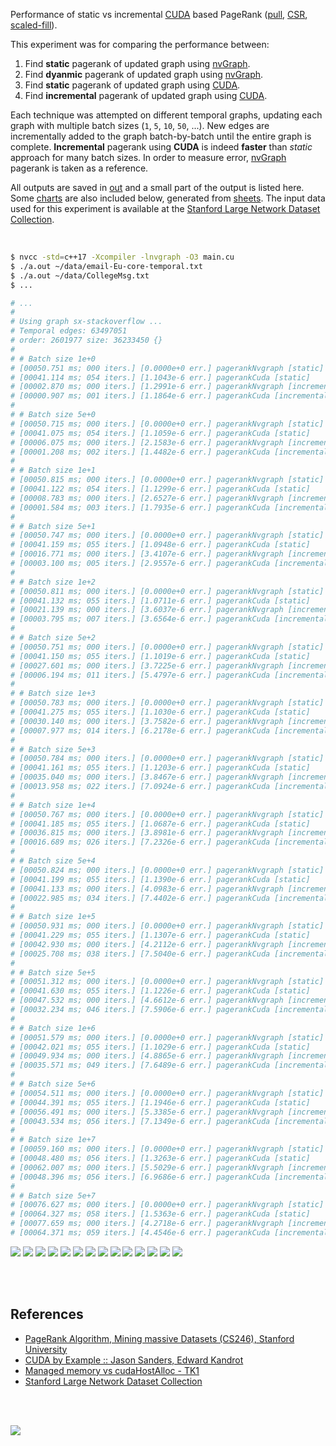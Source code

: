 Performance of static vs incremental [CUDA] based PageRank ([pull], [CSR], [scaled-fill]).

This experiment was for comparing the performance between:
1. Find **static** pagerank of updated graph using [nvGraph][pr-nvgraph].
2. Find **dyanmic** pagerank of updated graph using [nvGraph][pr-nvgraph].
3. Find **static** pagerank of updated graph using [CUDA].
4. Find **incremental** pagerank of updated graph using [CUDA].

Each technique was attempted on different temporal graphs, updating each
graph with multiple batch sizes (`1`, `5`, `10`, `50`, ...). New edges are
incrementally added to the graph batch-by-batch until the entire graph is
complete. **Incremental** pagerank using **CUDA** is indeed **faster** than
*static* approach for many batch sizes. In order to measure error,
[nvGraph] pagerank is taken as a reference.

All outputs are saved in [out](out/) and a small part of the output is listed
here. Some [charts] are also included below, generated from [sheets]. The input
data used for this experiment is available at the
[Stanford Large Network Dataset Collection].

<br>

```bash
$ nvcc -std=c++17 -Xcompiler -lnvgraph -O3 main.cu
$ ./a.out ~/data/email-Eu-core-temporal.txt
$ ./a.out ~/data/CollegeMsg.txt
$ ...

# ...
#
# Using graph sx-stackoverflow ...
# Temporal edges: 63497051
# order: 2601977 size: 36233450 {}
#
# # Batch size 1e+0
# [00050.751 ms; 000 iters.] [0.0000e+0 err.] pagerankNvgraph [static]
# [00041.114 ms; 054 iters.] [1.1043e-6 err.] pagerankCuda [static]
# [00002.870 ms; 000 iters.] [1.2991e-6 err.] pagerankNvgraph [incremental]
# [00000.907 ms; 001 iters.] [1.1864e-6 err.] pagerankCuda [incremental]
#
# # Batch size 5e+0
# [00050.715 ms; 000 iters.] [0.0000e+0 err.] pagerankNvgraph [static]
# [00041.075 ms; 054 iters.] [1.1059e-6 err.] pagerankCuda [static]
# [00006.075 ms; 000 iters.] [2.1583e-6 err.] pagerankNvgraph [incremental]
# [00001.208 ms; 002 iters.] [1.4482e-6 err.] pagerankCuda [incremental]
#
# # Batch size 1e+1
# [00050.815 ms; 000 iters.] [0.0000e+0 err.] pagerankNvgraph [static]
# [00041.122 ms; 054 iters.] [1.1299e-6 err.] pagerankCuda [static]
# [00008.783 ms; 000 iters.] [2.6527e-6 err.] pagerankNvgraph [incremental]
# [00001.584 ms; 003 iters.] [1.7935e-6 err.] pagerankCuda [incremental]
#
# # Batch size 5e+1
# [00050.747 ms; 000 iters.] [0.0000e+0 err.] pagerankNvgraph [static]
# [00041.159 ms; 055 iters.] [1.0948e-6 err.] pagerankCuda [static]
# [00016.771 ms; 000 iters.] [3.4107e-6 err.] pagerankNvgraph [incremental]
# [00003.100 ms; 005 iters.] [2.9557e-6 err.] pagerankCuda [incremental]
#
# # Batch size 1e+2
# [00050.811 ms; 000 iters.] [0.0000e+0 err.] pagerankNvgraph [static]
# [00041.132 ms; 055 iters.] [1.0711e-6 err.] pagerankCuda [static]
# [00021.139 ms; 000 iters.] [3.6037e-6 err.] pagerankNvgraph [incremental]
# [00003.795 ms; 007 iters.] [3.6564e-6 err.] pagerankCuda [incremental]
#
# # Batch size 5e+2
# [00050.751 ms; 000 iters.] [0.0000e+0 err.] pagerankNvgraph [static]
# [00041.150 ms; 055 iters.] [1.1019e-6 err.] pagerankCuda [static]
# [00027.601 ms; 000 iters.] [3.7225e-6 err.] pagerankNvgraph [incremental]
# [00006.194 ms; 011 iters.] [5.4797e-6 err.] pagerankCuda [incremental]
#
# # Batch size 1e+3
# [00050.783 ms; 000 iters.] [0.0000e+0 err.] pagerankNvgraph [static]
# [00041.275 ms; 055 iters.] [1.1030e-6 err.] pagerankCuda [static]
# [00030.140 ms; 000 iters.] [3.7582e-6 err.] pagerankNvgraph [incremental]
# [00007.977 ms; 014 iters.] [6.2178e-6 err.] pagerankCuda [incremental]
#
# # Batch size 5e+3
# [00050.784 ms; 000 iters.] [0.0000e+0 err.] pagerankNvgraph [static]
# [00041.161 ms; 055 iters.] [1.1203e-6 err.] pagerankCuda [static]
# [00035.040 ms; 000 iters.] [3.8467e-6 err.] pagerankNvgraph [incremental]
# [00013.958 ms; 022 iters.] [7.0924e-6 err.] pagerankCuda [incremental]
#
# # Batch size 1e+4
# [00050.767 ms; 000 iters.] [0.0000e+0 err.] pagerankNvgraph [static]
# [00041.185 ms; 055 iters.] [1.0687e-6 err.] pagerankCuda [static]
# [00036.815 ms; 000 iters.] [3.8981e-6 err.] pagerankNvgraph [incremental]
# [00016.689 ms; 026 iters.] [7.2326e-6 err.] pagerankCuda [incremental]
#
# # Batch size 5e+4
# [00050.824 ms; 000 iters.] [0.0000e+0 err.] pagerankNvgraph [static]
# [00041.199 ms; 055 iters.] [1.1390e-6 err.] pagerankCuda [static]
# [00041.133 ms; 000 iters.] [4.0983e-6 err.] pagerankNvgraph [incremental]
# [00022.985 ms; 034 iters.] [7.4402e-6 err.] pagerankCuda [incremental]
#
# # Batch size 1e+5
# [00050.931 ms; 000 iters.] [0.0000e+0 err.] pagerankNvgraph [static]
# [00041.229 ms; 055 iters.] [1.1307e-6 err.] pagerankCuda [static]
# [00042.930 ms; 000 iters.] [4.2112e-6 err.] pagerankNvgraph [incremental]
# [00025.708 ms; 038 iters.] [7.5040e-6 err.] pagerankCuda [incremental]
#
# # Batch size 5e+5
# [00051.312 ms; 000 iters.] [0.0000e+0 err.] pagerankNvgraph [static]
# [00041.630 ms; 055 iters.] [1.1226e-6 err.] pagerankCuda [static]
# [00047.532 ms; 000 iters.] [4.6612e-6 err.] pagerankNvgraph [incremental]
# [00032.234 ms; 046 iters.] [7.5906e-6 err.] pagerankCuda [incremental]
#
# # Batch size 1e+6
# [00051.579 ms; 000 iters.] [0.0000e+0 err.] pagerankNvgraph [static]
# [00042.021 ms; 055 iters.] [1.1029e-6 err.] pagerankCuda [static]
# [00049.934 ms; 000 iters.] [4.8865e-6 err.] pagerankNvgraph [incremental]
# [00035.571 ms; 049 iters.] [7.6489e-6 err.] pagerankCuda [incremental]
#
# # Batch size 5e+6
# [00054.511 ms; 000 iters.] [0.0000e+0 err.] pagerankNvgraph [static]
# [00044.391 ms; 055 iters.] [1.1946e-6 err.] pagerankCuda [static]
# [00056.491 ms; 000 iters.] [5.3385e-6 err.] pagerankNvgraph [incremental]
# [00043.534 ms; 056 iters.] [7.1349e-6 err.] pagerankCuda [incremental]
#
# # Batch size 1e+7
# [00059.160 ms; 000 iters.] [0.0000e+0 err.] pagerankNvgraph [static]
# [00048.480 ms; 056 iters.] [1.3263e-6 err.] pagerankCuda [static]
# [00062.007 ms; 000 iters.] [5.5029e-6 err.] pagerankNvgraph [incremental]
# [00048.396 ms; 056 iters.] [6.9686e-6 err.] pagerankCuda [incremental]
#
# # Batch size 5e+7
# [00076.627 ms; 000 iters.] [0.0000e+0 err.] pagerankNvgraph [static]
# [00064.327 ms; 058 iters.] [1.5363e-6 err.] pagerankCuda [static]
# [00077.659 ms; 000 iters.] [4.2718e-6 err.] pagerankNvgraph [incremental]
# [00064.371 ms; 059 iters.] [4.4546e-6 err.] pagerankCuda [incremental]
```

[![](https://i.imgur.com/rWozeTl.gif)][sheets]
[![](https://i.imgur.com/G8p8oUV.gif)][sheets]
[![](https://i.imgur.com/7lsmZmQ.gif)][sheets]
[![](https://i.imgur.com/BdCuBvu.gif)][sheets]
[![](https://i.imgur.com/CfuX4PQ.gif)][sheets]
[![](https://i.imgur.com/2E0RgRL.gif)][sheets]
[![](https://i.imgur.com/qPV9Uma.gif)][sheets]
[![](https://i.imgur.com/aH9zxZd.gif)][sheets]
[![](https://i.imgur.com/mldojLF.gif)][sheets]
[![](https://i.imgur.com/ysjEXtr.gif)][sheets]
[![](https://i.imgur.com/Ra94KyW.gif)][sheets]
[![](https://i.imgur.com/La6xhcz.gif)][sheets]
[![](https://i.imgur.com/ckynVDc.gif)][sheets]
[![](https://i.imgur.com/FJ4SaaB.gif)][sheets]

<br>
<br>


## References

- [PageRank Algorithm, Mining massive Datasets (CS246), Stanford University](http://snap.stanford.edu/class/cs246-videos-2019/lec9_190205-cs246-720.mp4)
- [CUDA by Example :: Jason Sanders, Edward Kandrot](http://www.mat.unimi.it/users/sansotte/cuda/CUDA_by_Example.pdf)
- [Managed memory vs cudaHostAlloc - TK1](https://forums.developer.nvidia.com/t/managed-memory-vs-cudahostalloc-tk1/34281)
- [Stanford Large Network Dataset Collection]

<br>
<br>

[![](https://i.imgur.com/98aAG4g.jpg)](https://www.youtube.com/watch?v=_iSPqH3tHLI)

[Stanford Large Network Dataset Collection]: http://snap.stanford.edu/data/index.html
[nvGraph]: https://github.com/rapidsai/nvgraph
[pull]: https://github.com/puzzlef/pagerank-push-vs-pull
[CSR]: https://github.com/puzzlef/pagerank-class-vs-csr
[scaled-fill]: https://github.com/puzzlef/pagerank-dynamic-adjust-ranks
[pr-nvgraph]: https://github.com/puzzlef/pagerank-sequential-vs-nvgraph
[CUDA]: https://github.com/puzzlef/pagerank-sequential-vs-cuda
[charts]: https://photos.app.goo.gl/AFpUhz3EzohBmxQT7
[sheets]: https://docs.google.com/spreadsheets/d/1XnVgAdSDIVInJn9XeIxUdXRkmsPgwsjH_4rAjCUYwkc/edit?usp=sharing
